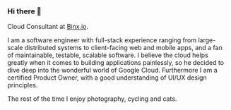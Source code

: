 ### Hi there 👋
Cloud Consultant at [Binx.io](https://binx.io).

I am a software engineer with full-stack experience ranging from large-scale distributed systems to client-facing web and mobile apps, and a fan of maintainable, testable, scalable software. I believe the cloud helps greatly when it comes to building applications painlessly, so he decided to dive deep into the wonderful world of Google Cloud. Furthermore I am a certified Product Owner, with a good understanding of UI/UX design principles.

The rest of the time I enjoy photography, cycling and cats.
